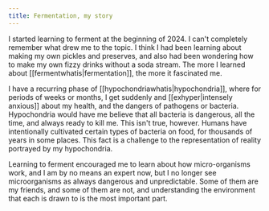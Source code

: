 ```yaml
---
title: Fermentation, my story
---
```

I started learning to ferment at the beginning of 2024. I can't completely remember what drew me to the topic. I think I had been learning about making my own pickles and preserves, and also had been wondering how to make my own fizzy drinks without a soda stream. The more I learned about [[fermentwhatis|fermentation]], the more it fascinated me.

I have a recurring phase of [[hypochondriawhatis|hypochondria]], where for periods of weeks or months, I get suddenly and [[exhyper|intensely anxious]] about my health, and the dangers of pathogens or bacteria. Hypochondria would have me believe that all bacteria is dangerous, all the time, and always ready to kill me. This isn't true, however. Humans have intentionally cultivated certain types of bacteria on food, for thousands of years in some places. This fact is a challenge to the representation of reality portrayed by my hypochondria.

Learning to ferment encouraged me to learn about how micro-organisms work, and I am by no means an expert now, but I no longer see microorganisms as always dangerous and unpredictable. Some of them are my friends, and some of them are not, and understanding the environment that each is drawn to is the most important part.
